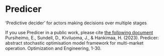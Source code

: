 # Predicer

‘Predictive decider’ for actors making decisions over multiple stages

If you use Predicer in a public work, please cite [the following document](https://doi.org/10.1007/s11081-023-09824-w)
Pursiheimo, E., Sundell, D., Kiviluoma, J., & Hankimaa, H. (2023). Predicer: abstract stochastic optimisation model framework for multi-market operation. Optimization and Engineering, 1-30.
